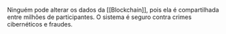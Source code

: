 Ninguém pode alterar os dados da [[Blockchain]], pois ela é compartilhada entre milhões de participantes. O sistema é seguro contra crimes cibernéticos e fraudes.